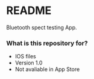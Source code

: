 # README #

Bluetooth spect testing App.

### What is this repository for? ###

* IOS files
* Version 1.0
* Not avaliable in App Store
